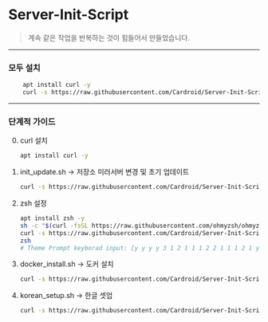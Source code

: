 # Server-Init-Script

> 계속 같은 작업을 반복하는 것이 힘들어서 만들었습니다.

---

### 모두 설치

```sh
    apt install curl -y
    curl -s https://raw.githubusercontent.com/Cardroid/Server-Init-Script/main/all_exec.sh | bash -s
```

---

### 단계적 가이드

0. curl 설치

    ```sh
    apt install curl -y
    ```

1. init_update.sh -> 저장소 미러서버 변경 및 초기 업데이트

    ```sh
    curl -s https://raw.githubusercontent.com/Cardroid/Server-Init-Script/main/init_update.sh | bash -s
    ```

2. zsh 설정

    ```sh
    apt install zsh -y
    sh -c "$(curl -fsSL https://raw.githubusercontent.com/ohmyzsh/ohmyzsh/master/tools/install.sh)" "" --unattended
    curl -s https://raw.githubusercontent.com/Cardroid/Server-Init-Script/main/zsh_custom.sh | zsh -s
    zsh
    # Theme Prompt keyborad input: [y y y y 3 1 2 1 1 1 2 2 1 1 1 2 1 y 1 y]
    ```

3. docker_install.sh -> 도커 설치

    ```sh
    curl -s https://raw.githubusercontent.com/Cardroid/Server-Init-Script/main/docker_install.sh | bash -s
    ```

4. korean_setup.sh -> 한글 셋업

    ```sh
    curl -s https://raw.githubusercontent.com/Cardroid/Server-Init-Script/main/korean_setup.sh | bash -s
    ```
